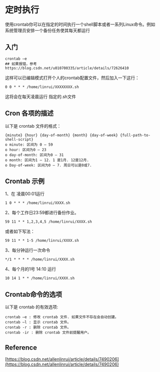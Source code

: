 # 定时执行

使用crontab你可以在指定的时间执行一个shell脚本或者一系列Linux命令。例如系统管理员安排一个备份任务使其每天都运行

## 入门

```
crontab –e
## 如果报错，参考 https://blog.csdn.net/u010700335/article/details/72626410
```

这样可以已编辑模式打开个人的crontab配置文件，然后加入一下这行：

```
0 0 * * * /home/linrui/XXXXXXXX.sh
```

这将会在每天凌晨运行 指定的.sh文件

## Cron 各项的描述

以下是 crontab 文件的格式：

```
{minute} {hour} {day-of-month} {month} {day-of-week} {full-path-to-shell-script} 
o minute: 区间为 0 – 59 
o hour: 区间为0 – 23 
o day-of-month: 区间为0 – 31 
o month: 区间为1 – 12. 1 是1月. 12是12月. 
o Day-of-week: 区间为0 – 7. 周日可以是0或7.
```

## Crontab 示例

1、在 凌晨00:01运行
```
1 0 * * * /home/linrui/XXXX.sh
```
2、每个工作日23:59都进行备份作业。
```
59 11 * * 1,2,3,4,5 /home/linrui/XXXX.sh
```
或者如下写法：
```
59 11 * * 1-5 /home/linrui/XXXX.sh
```
3、每分钟运行一次命令
```
*/1 * * * * /home/linrui/XXXX.sh
```
4、每个月的1号 14:10 运行
```
10 14 1 * * /home/linrui/XXXX.sh
```

## Crontab命令的选项

以下是 crontab 的有效选项:
```
crontab –e : 修改 crontab 文件. 如果文件不存在会自动创建。 
crontab –l : 显示 crontab 文件。 
crontab -r : 删除 crontab 文件。
crontab -ir : 删除 crontab 文件前提醒用户。
```


## Reference
[https://blog.csdn.net/allenlinrui/article/details/7490206](https://blog.csdn.net/allenlinrui/article/details/7490206)
